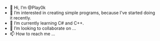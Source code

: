 - 👋 Hi, I’m @Play0k
- 👀 I’m interested in creating simple programs, because I've started doing it recently.
- 🌱 I’m currently learning C# and C++.
- 💞️ I’m looking to collaborate on ...
- 📫 How to reach me ...

<!---
Play0k/Play0k is a ✨ special ✨ repository because its `README.md` (this file) appears on your GitHub profile.
You can click the Preview link to take a look at your changes.
--->
